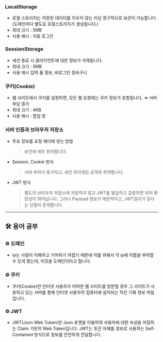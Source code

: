 ### LocalStorage

- 로컬 스토리지는 저장한 데이터를 지우지 않는 이상 영구적으로 보관이 가능합니다.(도메인마다 별도로 로컬스토리지가 생성됩니다.)
- 최대 크기 : 5MB
- 사용 예시 : 자동 로그인

### SessionStorage

- 세션 종료 시 클라이언트에 대한 정보가 삭제됩니다.
- 최대 크기 : 5MB
- 사용 예시 입력 폼 정보, 비로그인 장바구니

### 쿠키(Cookie)

- 웹 사이트에서 쿠키를 설정하면, 모든 웹 요청에는 쿠키 정보가 포함됩니다, ⇒ 서버 부담 증가
- 최대 크기 : 4KB
- 사용 예시 : 팝업 창

### 서버 인증과 브라우저 저장소

- 주요 정보를 요청 헤더에 넣는 방법
    
    > 보안에 매우 취약합니다.
    > 
- Session, Cookie 방식
    
    > 서버 부하가 증가하고, 세션 하이재킹 공격에 취약합니다.
    > 
- JWT 방식
    
    > 별도의 브라우저 저장소에 저장하지 않고 JWT를 발급하고 검증하면 되어 확장성이 뛰어납니다. 그러나 Payload 정보가 제한적이고, JWT길이가 길다는 단점이 존재합니다.
    > 
    

---

## 🛠️ 용어 공부

### ⚙️ 도메인

- ip는 사람이 이해하고 기억하기 어렵기 때문에 이를 위해서 각 ip에 이름을 부여할 수 있게 했는데, 이것을 도메인이라고 합니다.

### ⚙️ 쿠키

- 쿠키(Cookie)란 인터넷 사용자가 어떠한 웹 사이트를 방문할 경우 그 사이트가 사용하고 있는 서버를 통해 인터넷 사용자의 컴퓨터에 설치되는 작은 기록 정보 파일입니다.

### ⚙️ JWT

- JWT(Json Web Token)란 Json 포맷을 이용하여 사용자에 대한 속성을 저장하는 Claim 기반의 Web Token입니다. JWT는 토큰 자체를 정보로 사용하는 Self-Contained 방식으로 정보를 안전하게 전달합니다.